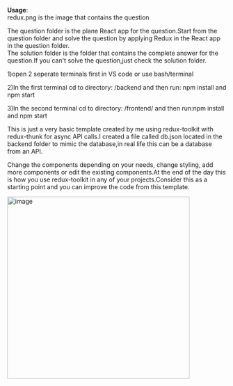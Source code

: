 **Usage**:<br>
redux.png is the image that contains the question

The question folder is the plane React app for the question.Start from the question folder and solve the question by applying Redux in the React app in the question folder.<br>
The solution folder is the folder that contains the complete answer for the question.If you can't solve the question,just check the solution folder.

1)open 2 seperate terminals first in VS code or use bash/terminal

2)In the first terminal cd to directory:  /backend and then run: npm install and npm start

3)In the second terminal cd to directory: /frontend/ and then run:npm install and  npm start

This is just a very basic template created by me using redux-toolkit with redux-thunk for async API calls.I created a file called db.json located in the backend folder to mimic the database,in real life this can be a database from an API.

Change the components depending on your needs, change styling, add more components or edit the existing components.At the end of the day this is how you use redux-toolkit in any of your projects.Consider this as a starting point and you can improve the code from this template.

<img width="419" alt="image" src="https://user-images.githubusercontent.com/40856827/197387739-0fe30b5b-72ba-464e-a7e4-fe2451a257d0.png">

